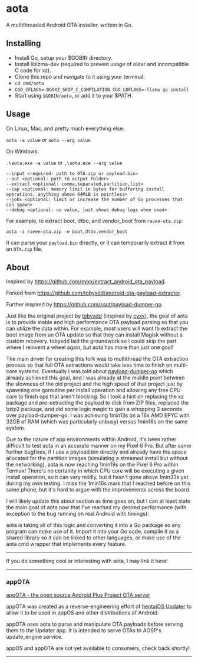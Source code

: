 # aota

A multithreaded Android OTA installer, written in Go.

## Installing

- Install Go, setup your $GOBIN directory.
- Install liblzma-dev (required to prevent usage of older and incompatible C code for xz).
- Clone this repo and navigate to it using your terminal.
- `cd cmd/aota`
- `CGO_CFLAGS=-DGOXZ_SKIP_C_COMPILATION CGO_LDFLAGS=-llzma go install`
- Start using `$GOBIN/aota`, or add it to your $PATH.

## Usage

On Linux, Mac, and pretty much everything else:

`aota -a value` or `aota --arg value`

On Windows:

`.\aota.exe -a value` or `.\aota.exe --arg value`

```
--input <required: path to OTA.zip or payload.bin>
--out <optional: path to output folder>
--extract <optional: comma,separated,partition,list>
--cap <optional: memory limit in bytes for buffering install operations, anything above 64MiB is pointless>
--jobs <optional: limit or increase the number of Go processes that can spawn>
--debug <optional: no value, just shows debug logs when used>
```

For example, to extract boot, dtbo, and vendor_boot from `raven-ota.zip`:

```
aota -i raven-ota.zip -e boot,dtbo,vendor_boot
```

It can parse your `payload.bin` directly, or it can temporarily extract it from an `OTA.zip` file.

## About

Inspired by https://github.com/cyxx/extract_android_ota_payload.

Forked from https://github.com/tobyxdd/android-ota-payload-extractor.

Further inspired by https://github.com/ssut/payload-dumper-go.

Just like the original project by [tobyxdd](https://github.com/tobyxdd/android-ota-payload-extractor) (inspired by [cyxx](https://github.com/cyxx/extract_android_ota_payload)), the goal of aota is to provide stable and high performance
OTA payload parsing so that you can utilize the data within. For example, most users will want to extract the boot image
from an OTA update so that they can install Magisk without a custom recovery. tobyxdd laid the groundwork so I could skip
the part where I reinvent a wheel again, but aota has more than just one goal!

The main driver for creating this fork was to multithread the OTA extraction process so that full OTA extractions would
take less time to finish on multi-core systems. Eventually I was told about [payload-dumper-go](https://github.com/ssut/payload-dumper-go) which already achieved this
goal, and I was already at the middle point between the slowness of the old project and the high speed of that project
just by spawning one goroutine per install operation and allowing any free CPU core to finish ops that aren't blocking.
So I took a hint on replacing the xz package and pre-extracting the payload to disk from ZIP files, replaced the bzip2
package, and did some logic magic to gain a whopping 3 seconds over payload-dumper-go. I was achieving 1min13s on a 16x
AMD EPYC with 32GB of RAM (which was particularly unbusy) versus 1min16s on the same system.

Due to the nature of app environments within Android, it's been rather difficult to test aota in an accurate manner on
my Pixel 6 Pro. But after some further bugfixes, if I use a payload.bin directly and already have the space allocated
for the partition images (simulating a streamed install but without the networking), aota is now reaching 1min19s on
the Pixel 6 Pro within Termux! There's no certainty in which CPU core will be executing a given install operation, so
it can vary mildly, but it hasn't gone above 1min33s yet during my own testing. I miss the 1min16s mark that I reached
before on this same phone, but it's hard to argue with the improvements across the board.

I will likely update this about section as time goes on, but I can at least state the main goal of aota now that I've
reached my desired performance (with exception to the bug running on real Android with timings):

aota is taking all of this logic and converting it into a Go package so any program can make use of it. Import it into
your Go code, compile it as a shared library so it can be linked to other languages, or make use of the aota cmd wrapper
that implements every feature.

---

If you do something cool or interesting with aota, I may link it here!

---

### appOTA

[appOTA - the open source Android Plus Project OTA server](https://github.com/AndroidPlusProject/appOTA)

appOTA was created as a reverse-engineering effort of [hentaiOS Updater](https://github.com/hentaiOS/platform_packages_apps_Updater) to allow it to be used in appOS and other distributions of Android.

appOTA uses aota to parse and manipulate OTA payloads before serving them to the Updater app. It is intended to serve OTAs to AOSP's update_engine service.

appOS and appOTA are not yet available to consumers, check back shortly!

---

